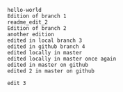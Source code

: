     hello-world
    Edition of branch 1
    readme_edit_2
    Edition of branch 2
    another edition
    edited in local branch 3
    edited in github branch 4
    edited locally in master
    edited locally in master once again
    edited in master on github
    edited 2 in master on github

    edit 3
    
